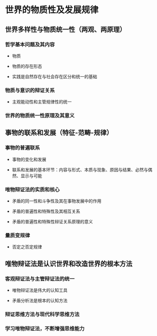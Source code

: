# 世界的物质性及发展规律

## 世界多样性与物质统一性（两观、两原理）

### 哲学基本问题及其内容

-  物质

-  物质的存在形态

- 实践是自然存在与社会存在区分和统一的基础

### 物质与意识的辩证关系

- 主观能动性和主管规律性的统一

### 世界的物质统一性原理及其意义

## 事物的联系和发展（特征-范畴-规律）

### 事物的普遍联系

-  事物的变化和发展

- 联系和发展的基本环节：内容与形式、本质与现象、原因与结果、必然与偶然、显示与可能

### 唯物辩证法的实质和核心

-  矛盾的同一性和斗争性及其在事物发展中的作用

-  矛盾的普遍性和特殊性及其相互关系

- 矛盾的普遍性和特殊性辩证关系原理的意义

### 量质变规律

- 否定之否定规律

## 唯物辩证法是认识世界和改造世界的根本方法

### 客观辩证法与主管辩证法的统一

-  唯物辩证法是伟大的认知工具

- 矛盾分析法是根本的认知方法

### 辩证思维方法与现代科学思维方法

### 学习唯物辩证法，不断增强思维能力